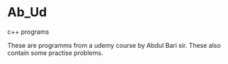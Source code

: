# Ab_Ud
c++ programs 

These are programms from a udemy course by Abdul Bari sir.
These also contain some practise problems.
